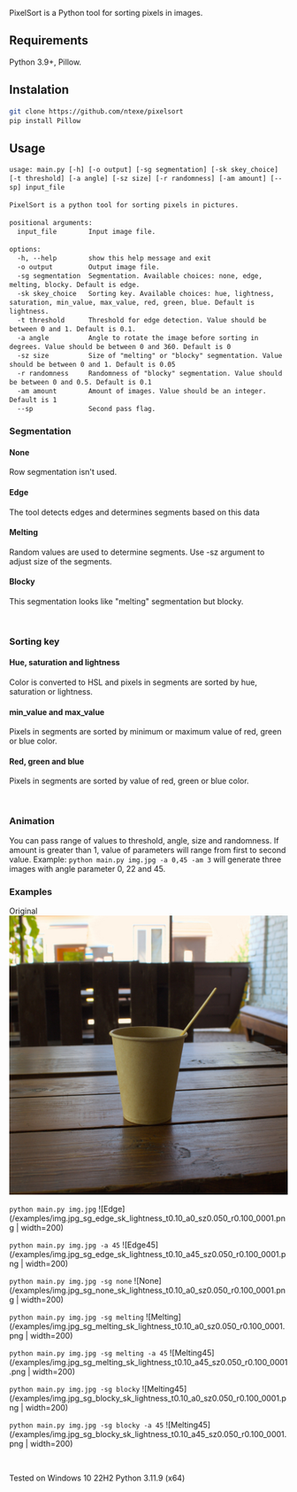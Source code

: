 PixelSort is a Python tool for sorting pixels in images.

## Requirements
Python 3.9+, Pillow.

## Instalation
```bash
git clone https://github.com/ntexe/pixelsort
pip install Pillow
```

## Usage
```
usage: main.py [-h] [-o output] [-sg segmentation] [-sk skey_choice] [-t threshold] [-a angle] [-sz size] [-r randomness] [-am amount] [--sp] input_file

PixelSort is a python tool for sorting pixels in pictures.

positional arguments:
  input_file        Input image file.

options:
  -h, --help        show this help message and exit
  -o output         Output image file.
  -sg segmentation  Segmentation. Available choices: none, edge, melting, blocky. Default is edge.
  -sk skey_choice   Sorting key. Available choices: hue, lightness, saturation, min_value, max_value, red, green, blue. Default is lightness.
  -t threshold      Threshold for edge detection. Value should be between 0 and 1. Default is 0.1.
  -a angle          Angle to rotate the image before sorting in degrees. Value should be between 0 and 360. Default is 0
  -sz size          Size of "melting" or "blocky" segmentation. Value should be between 0 and 1. Default is 0.05
  -r randomness     Randomness of "blocky" segmentation. Value should be between 0 and 0.5. Default is 0.1
  -am amount        Amount of images. Value should be an integer. Default is 1
  --sp              Second pass flag.
```

### Segmentation
#### None
Row segmentation isn't used.
#### Edge
The tool detects edges and determines segments based on this data
#### Melting
Random values are used to determine segments. Use -sz argument to adjust size of the segments.
#### Blocky
This segmentation looks like "melting" segmentation but blocky.

<br>

### Sorting key
#### Hue, saturation and lightness
Color is converted to HSL and pixels in segments are sorted by hue, saturation or lightness.
#### min_value and max_value
Pixels in segments are sorted by minimum or maximum value of red, green or blue color.
#### Red, green and blue
Pixels in segments are sorted by value of red, green or blue color.

<br>

### Animation
You can pass range of values to threshold, angle, size and randomness. If amount is greater than 1, value of parameters will range from first to second value.
Example: `python main.py img.jpg -a 0,45 -am 3` will generate three images with angle parameter 0, 22 and 45.

### Examples
Original
![Original](/examples/img.jpg)

`python main.py img.jpg`
![Edge](/examples/img.jpg_sg_edge_sk_lightness_t0.10_a0_sz0.050_r0.100_0001.png | width=200)

`python main.py img.jpg -a 45`
![Edge45](/examples/img.jpg_sg_edge_sk_lightness_t0.10_a45_sz0.050_r0.100_0001.png | width=200)

`python main.py img.jpg -sg none`
![None](/examples/img.jpg_sg_none_sk_lightness_t0.10_a0_sz0.050_r0.100_0001.png | width=200)

`python main.py img.jpg -sg melting`
![Melting](/examples/img.jpg_sg_melting_sk_lightness_t0.10_a0_sz0.050_r0.100_0001.png | width=200)

`python main.py img.jpg -sg melting -a 45`
![Melting45](/examples/img.jpg_sg_melting_sk_lightness_t0.10_a45_sz0.050_r0.100_0001.png | width=200)

`python main.py img.jpg -sg blocky`
![Melting45](/examples/img.jpg_sg_blocky_sk_lightness_t0.10_a0_sz0.050_r0.100_0001.png | width=200)

`python main.py img.jpg -sg blocky -a 45`
![Melting45](/examples/img.jpg_sg_blocky_sk_lightness_t0.10_a45_sz0.050_r0.100_0001.png | width=200)

<br>

Tested on Windows 10 22H2 Python 3.11.9 (x64)
